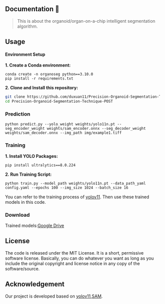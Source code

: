 ## Documentation 📑
> This is about the organoid/organ-on-a-chip intelligent segmentation algorithm.

## Usage
#### Environment Setup
**1. Create a Conda environment:**
```shell
conda create -n organoseg python==3.10.0
pip install -r requirements.txt
```
**2. Clone and Install this repository:**
```bash
git clone https://github.com/duxuan11/Precision-Organoid-Segmentation-Technique-POST.git
cd Precision-Organoid-Segmentation-Technique-POST
```
### Prediction

```shell
python predict.py --yolo_weight weights/yolo11n.pt --seg_encoder_weight weights/sam_encoder.onnx --seg_decoder_weight weights/sam_decoder.onnx --img_path img/example1.tiff
```
### Training
**1. Install YOLO Packages:**
```shell
pip install ultralytics==8.0.224
```
**2. Run Training Script:**
```shell
python train.py --model_path weights/yolo11n.pt --data_path_yaml config.yaml --epochs 100 --img_size 1024 --batch_size 16
```
You can refer to the training process of [yolov11](https://github.com/ultralytics/ultralytics). Then use these trained models in this code.

### Download
Trained models:[Google Drive](https://drive.google.com/drive/folders/1-Dd-zFxHM2GfprqbEv2Tv0_mLNu88SuW?usp=sharing)

## License
The code is released under the MIT License. It is a short, permissive software license. Basically, you can do whatever you want as long as you include the original copyright and license notice in any copy of the software/source.

## Acknowledgement
Our project is developed based on [yolov11](https://github.com/ultralytics/ultralytics),[SAM](https://github.com/facebookresearch/segment-anything.git).
